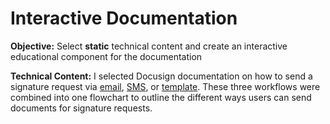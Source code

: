 # **Interactive Documentation** 
**Objective:** Select **static** technical content and create an interactive educational component for the documentation

**Technical Content:** 
I selected Docusign documentation on how to send a signature request via [email](https://developers.docusign.com/docs/esign-rest-api/how-to/request-signature-email-remote/), [SMS](https://developers.docusign.com/docs/esign-rest-api/how-to/request-signature-sms-whatsapp/), or [template](https://developers.docusign.com/docs/esign-rest-api/how-to/request-signature-template-remote/). These three workflows were combined into one flowchart to outline the different ways users can send documents for signature requests.

